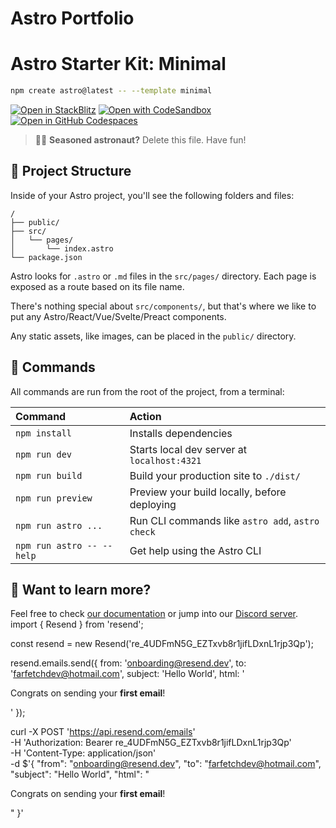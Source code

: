 # Astro Portfolio
# Astro Starter Kit: Minimal

```sh
npm create astro@latest -- --template minimal
```

[![Open in StackBlitz](https://developer.stackblitz.com/img/open_in_stackblitz.svg)](https://stackblitz.com/github/withastro/astro/tree/latest/examples/minimal)
[![Open with CodeSandbox](https://assets.codesandbox.io/github/button-edit-lime.svg)](https://codesandbox.io/p/sandbox/github/withastro/astro/tree/latest/examples/minimal)
[![Open in GitHub Codespaces](https://github.com/codespaces/badge.svg)](https://codespaces.new/withastro/astro?devcontainer_path=.devcontainer/minimal/devcontainer.json)

> 🧑‍🚀 **Seasoned astronaut?** Delete this file. Have fun!

## 🚀 Project Structure

Inside of your Astro project, you'll see the following folders and files:

```text
/
├── public/
├── src/
│   └── pages/
│       └── index.astro
└── package.json
```

Astro looks for `.astro` or `.md` files in the `src/pages/` directory. Each page is exposed as a route based on its file name.

There's nothing special about `src/components/`, but that's where we like to put any Astro/React/Vue/Svelte/Preact components.

Any static assets, like images, can be placed in the `public/` directory.

## 🧞 Commands

All commands are run from the root of the project, from a terminal:

| Command                   | Action                                           |
| :------------------------ | :----------------------------------------------- |
| `npm install`             | Installs dependencies                            |
| `npm run dev`             | Starts local dev server at `localhost:4321`      |
| `npm run build`           | Build your production site to `./dist/`          |
| `npm run preview`         | Preview your build locally, before deploying     |
| `npm run astro ...`       | Run CLI commands like `astro add`, `astro check` |
| `npm run astro -- --help` | Get help using the Astro CLI                     |

## 👀 Want to learn more?

Feel free to check [our documentation](https://docs.astro.build) or jump into our [Discord server](https://astro.build/chat).
import { Resend } from 'resend';

const resend = new Resend('re_4UDFmN5G_EZTxvb8r1jifLDxnL1rjp3Qp');

resend.emails.send({
  from: 'onboarding@resend.dev',
  to: 'farfetchdev@hotmail.com',
  subject: 'Hello World',
  html: '<p>Congrats on sending your <strong>first email</strong>!</p>'
});

curl -X POST 'https://api.resend.com/emails' \
  -H 'Authorization: Bearer re_4UDFmN5G_EZTxvb8r1jifLDxnL1rjp3Qp' \
  -H 'Content-Type: application/json' \
  -d $'{
    "from": "onboarding@resend.dev",
    "to": "farfetchdev@hotmail.com",
    "subject": "Hello World",
    "html": "<p>Congrats on sending your <strong>first email</strong>!</p>"
  }'
